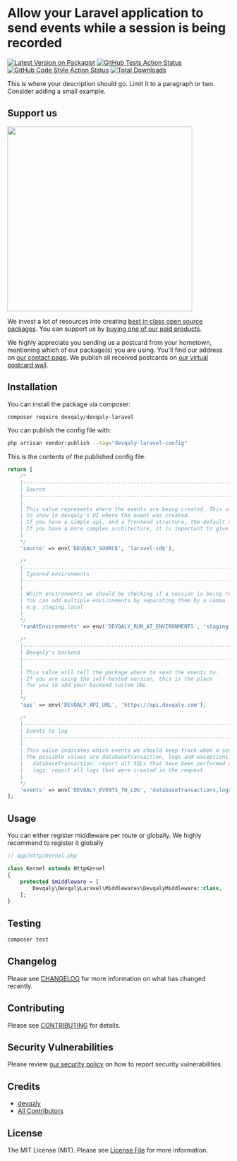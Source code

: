 # Allow your Laravel application to send events while a session is being recorded

[![Latest Version on Packagist](https://img.shields.io/packagist/v/devqaly/devqaly-laravel.svg?style=flat-square)](https://packagist.org/packages/devqaly/devqaly-laravel)
[![GitHub Tests Action Status](https://img.shields.io/github/actions/workflow/status/devqaly/devqaly-laravel/run-tests.yml?branch=main&label=tests&style=flat-square)](https://github.com/devqaly/devqaly-laravel/actions?query=workflow%3Arun-tests+branch%3Amain)
[![GitHub Code Style Action Status](https://img.shields.io/github/actions/workflow/status/devqaly/devqaly-laravel/fix-php-code-style-issues.yml?branch=main&label=code%20style&style=flat-square)](https://github.com/devqaly/devqaly-laravel/actions?query=workflow%3A"Fix+PHP+code+style+issues"+branch%3Amain)
[![Total Downloads](https://img.shields.io/packagist/dt/devqaly/devqaly-laravel.svg?style=flat-square)](https://packagist.org/packages/devqaly/devqaly-laravel)

This is where your description should go. Limit it to a paragraph or two. Consider adding a small example.

## Support us

[<img src="https://github-ads.s3.eu-central-1.amazonaws.com/devqaly-laravel.jpg?t=1" width="419px" />](https://spatie.be/github-ad-click/devqaly-laravel)

We invest a lot of resources into creating [best in class open source packages](https://spatie.be/open-source). You can support us by [buying one of our paid products](https://spatie.be/open-source/support-us).

We highly appreciate you sending us a postcard from your hometown, mentioning which of our package(s) you are using. You'll find our address on [our contact page](https://spatie.be/about-us). We publish all received postcards on [our virtual postcard wall](https://spatie.be/open-source/postcards).

## Installation

You can install the package via composer:

```bash
composer require devqaly/devqaly-laravel
```

You can publish the config file with:

```bash
php artisan vendor:publish --tag="devqaly-laravel-config"
```

This is the contents of the published config file:

```php
return [
    /*
    |--------------------------------------------------------------------------
    | Source
    |--------------------------------------------------------------------------
    |
    | This value represents where the events are being created. This value is used
    | to show in devqaly's UI where the event was created.
    | If you have a simple api, and a frontend structure, the default value will be enough.
    | If you have a more complex architecture, it is important to give a descriptive name.
    |
    */
    'source' => env('DEVQALY_SOURCE', 'laravel-sdk'),

    /*
    |--------------------------------------------------------------------------
    | Ignored environments
    |--------------------------------------------------------------------------
    |
    | Which environments we should be checking if a session is being recorded or not.
    | You can add multiple environments by separating them by a comma
    | e.g. staging,local
    |
    */
    'runAtEnvironments' => env('DEVQALY_RUN_AT_ENVIRONMENTS', 'staging'),

    /*
    |--------------------------------------------------------------------------
    | Devqaly's backend
    |--------------------------------------------------------------------------
    |
    | This value will tell the package where to send the events to.
    | If you are using the self-hosted version, this is the place
    | for you to add your backend custom URL
    |
    */
    'api' => env('DEVQALY_API_URL', 'https://api.devqaly.com'),

    /*
    |--------------------------------------------------------------------------
    | Events to log
    |--------------------------------------------------------------------------
    |
    | This value indicates which events we should keep track when a session is being recorded.
    | The possible values are databaseTransaction, logs and exceptions.
    |   databaseTransaction: report all SQLs that have been performed during the request
    |   logs: report all logs that were created in the request
    |
    */
    'events' => env('DEVQALY_EVENTS_TO_LOG', 'databaseTransactions,logs')
];
```

## Usage

You can either register middleware per route or globally. We highly recommend to register it globally

```php
// app/Http/Kernel.php

class Kernel extends HttpKernel
{
    protected $middleware = [
        Devqaly\DevqalyLaravel\Middlewares\DevqalyMiddleware::class,
    ];
}
```

## Testing

```bash
composer test
```

## Changelog

Please see [CHANGELOG](CHANGELOG.md) for more information on what has changed recently.

## Contributing

Please see [CONTRIBUTING](CONTRIBUTING.md) for details.

## Security Vulnerabilities

Please review [our security policy](../../security/policy) on how to report security vulnerabilities.

## Credits

- [devqaly](https://github.com/devqaly)
- [All Contributors](../../contributors)

## License

The MIT License (MIT). Please see [License File](LICENSE.md) for more information.
